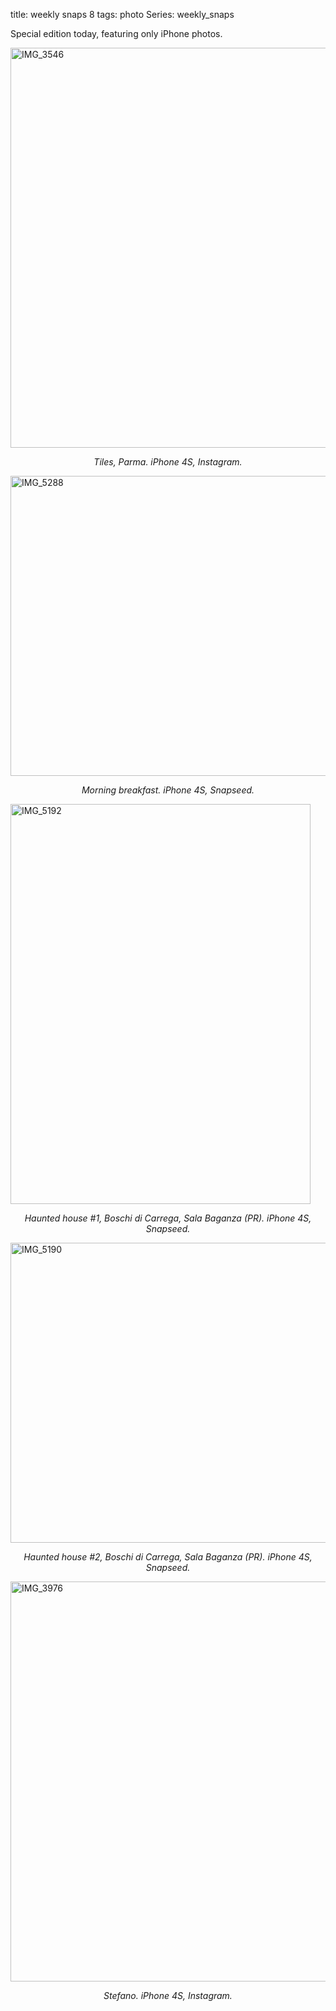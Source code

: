 title: weekly snaps 8
tags: photo
Series: weekly_snaps

Special edition today, featuring only iPhone photos.

<a href="http://www.flickr.com/photos/aadm/8013670579/" title="IMG_3546 by aadm, on Flickr"><img src="http://farm9.staticflickr.com/8446/8013670579_7e694da9bb_z.jpg" width="640" height="640" alt="IMG_3546"></a>
<center><i>Tiles, Parma. iPhone 4S, Instagram.</i></center>


<a href="http://www.flickr.com/photos/aadm/8013662123/" title="IMG_5288 by aadm, on Flickr"><img src="http://farm9.staticflickr.com/8321/8013662123_2b2b64f98b_z.jpg" width="640" height="480" alt="IMG_5288"></a>
<center><i>Morning breakfast. iPhone 4S, Snapseed.</i></center>

<a href="http://www.flickr.com/photos/aadm/8013667015/" title="IMG_5192 by aadm, on Flickr"><img src="http://farm9.staticflickr.com/8439/8013667015_989effe34c_z.jpg" width="480" height="640" alt="IMG_5192"></a>
<center><i>Haunted house #1, Boschi di Carrega, Sala Baganza (PR). iPhone 4S, Snapseed.</i></center>

<a href="http://www.flickr.com/photos/aadm/8013671710/" title="IMG_5190 by aadm, on Flickr"><img src="http://farm9.staticflickr.com/8315/8013671710_d982a6e5a6_z.jpg" width="640" height="480" alt="IMG_5190"></a>
<center><i>Haunted house #2, Boschi di Carrega, Sala Baganza (PR). iPhone 4S, Snapseed.</i></center>

<a href="http://www.flickr.com/photos/aadm/8013672306/" title="IMG_3976 by aadm, on Flickr"><img src="http://farm9.staticflickr.com/8456/8013672306_4a08fe3894_z.jpg" width="640" height="640" alt="IMG_3976"></a>
<center><i>Stefano. iPhone 4S, Instagram.</i></center>
